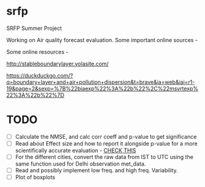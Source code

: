 # srfp

SRFP Summer Project

Working on Air quality forecast evaluation. Some important online sources -

Some online resources - 

http://stableboundarylayer.yolasite.com/

https://duckduckgo.com/?q=boundary+layer+and+air+pollution+dispersion&t=brave&ia=web&iai=r1-19&page=2&sexp=%7B%22biaexp%22%3A%22b%22%2C%22msvrtexp%22%3A%22b%22%7D

# TODO

- [ ] Calculate the NMSE, and calc corr coeff and p-value to get significance
- [ ] Read about Effect size and how to report it alongside p-value for a more scientifically accurate evaluation - [CHECK THIS](https://www.simplypsychology.org/effect-size.html)
- [ ] For the different cities, convert the raw data from IST to UTC using the same function used for Delhi observation met_data.
- [ ] Read and possibly implement low freq. and high freq. Variability.
- [ ] Plot of boxplots
